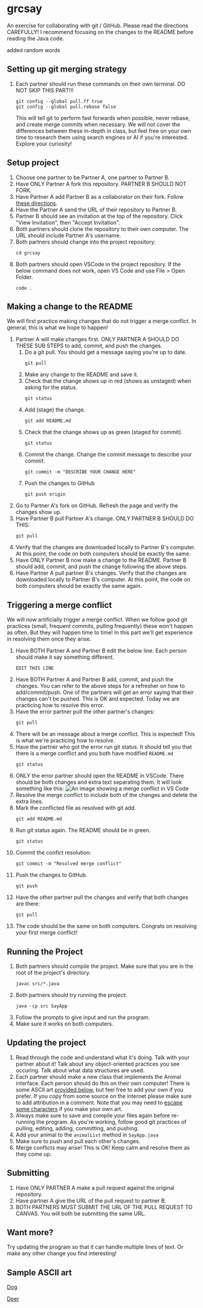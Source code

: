 # grcsay
An exercise for collaborating with git / GitHub. Please read the directions CAREFULLY! I recommend focusing on the changes to the README before reading the Java code.

added random words 

## Setting up git merging strategy
1. Each partner should run these commands on their own terminal. DO NOT SKIP THIS PART!!!
    ```
    git config --global pull.ff true
    git config --global pull.rebase false
    ```
    This will tell git to perform fast forwards when possible, never rebase, and create merge commits when necessary. We will not cover the differences between these in-depth in class, but feel free on your own time to research them using search engines or AI if you're interested. Explore your curiosity!

## Setup project
1. Choose one partner to be Partner A, one partner to Partner B.
1. Have ONLY Partner A fork this repository. PARTNER B SHOULD NOT FORK.
1. Have Partner A add Partner B as a collaborator on their fork. Follow [these directions](https://docs.github.com/en/enterprise-server@3.10/account-and-profile/setting-up-and-managing-your-personal-account-on-github/managing-access-to-your-personal-repositories/inviting-collaborators-to-a-personal-repository#inviting-a-collaborator-to-a-personal-repository).
1. Have the Partner A send the URL of their repository to Partner B.
1. Partner B should see an invitation at the top of the repository. Click "View Invitation", then "Accept Invitation".
1. Both partners should clone the repository to their own computer. The URL should include Partner A's username.
1. Both partners should change into the project repository:
    ```
    cd grcsay
    ```
1. Both partners should open VSCode in the project repository. If the below command does not work, open VS Code and use File > Open Folder.
    ```
    code .
    ```

## Making a change to the README
We will first practice making changes that do not trigger a merge conflict. In general, this is what we hope to happen!
1. Partner A will make changes first. ONLY PARTNER A SHOULD DO THESE SUB STEPS to add, commit, and push the changes.
    1. Do a git pull. You should get a message saying you're up to date.
        ```
        git pull
        ```
    1. Make any change to the README and save it.
    1. Check that the change shows up in red (shows as unstaged) when asking for the status.
        ```
        git status
        ```
    1. Add (stage) the change.
        ```
        git add README.md
        ```
    1. Check that the change shows up as green (staged for commit).
        ```
        git status
        ```
    1. Commit the change. Change the commit message to describe your commit.
        ```
        git commit -m "DESCRIBE YOUR CHANGE HERE"
        ```
    1. Push the changes to GitHub
        ```
        git push origin
        ```
1. Go to Partner A's fork on GitHub. Refresh the page and verify the changes show up.
1. Have Partner B pull Partner A's change. ONLY PARTNER B SHOULD DO THIS:
    ```
    git pull
    ```
1. Verify that the changes are downloaded locally to Partner B's computer. At this point, the code on both computers should be exactly the same.
1. Have ONLY Partner B now make a change to the README. Partner B should add, commit, and push the change following the above steps.
1. Have Partner A pull partner B's changes. Verify that the changes are downloaded locally to Partner B's computer. At this point, the code on both computers should be exactly the same again.

## Triggering a merge conflict
We will now artificially trigger a merge conflict. When we follow good git practices (small, frequent commits, pulling frequently) these won't happen as often. But they will happen time to time! In this part we'll get experience in resolving them once they arise.

1. Have BOTH Partner A and Partner B edit the below line. Each person should make it say something different.
    ```
    EDIT THIS LINE
    ```
1. Have BOTH Partner A and Partner B add, commit, and push the changes. You can refer to the above steps for a refresher on how to add/commit/push. One of the partners will get an error saying that their changes can't be pushed. This is OK and expected. Today we are practicing how to resolve this error.
1. Have the error partner pull the other partner's changes:
    ```
    git pull
    ```
1. There will be an message about a merge conflict. This is expected! This is what we're practicing how to resolve.
1. Have the partner who got the error run git status. It should tell you that there is a merge conflict and you both have modified `README.md`
    ```
    git status
    ```
1. ONLY the error partner should open the README in VSCode. There should be both changes and extra text separating them. It will look something like this:
    ![An image showing a merge conflict in VS Code](./images/conflict.PNG)
1. Resolve the merge conflict to include both of the changes and delete the extra lines.
1. Mark the conflicted file as resolved with git add.
    ```
    git add README.md
    ```
1. Run git status again. The README should be in green.
    ```
    git status
    ```
1. Commit the confict resolution:
    ```
    git commit -m "Resolved merge conflict"
    ```
1. Push the changes to GitHub.
    ```
    git push
    ```
1. Have the other partner pull the changes and verify that both changes are there:
    ```
    git pull
    ```
1. The code should be the same on both computers. Congrats on resolving your first merge conflict!

## Running the Project
1. Both partners should compile the project. Make sure that you are in the root of the project's directory.
    ```
    javac src/*.java
    ```
1. Both partners should try running the project:
    ```
    java -cp src SayApp
    ```
1. Follow the prompts to give input and run the program.
1. Make sure it works on both computers.

## Updating the project
1. Read through the code and understand what it's doing. Talk with your partner about it! Talk about any object-oriented practices you see occuring. Talk about what data structures are used.
1. Each partner should make a new class that implements the Animal interface. Each person should do this on their own computer! There is some ASCII art [provided below](#sample-ascii-art), but feel free to add your own if you prefer. If you copy from some source on the internet please make sure to add attribution in a comment. Note that you may need to [escape some characters](https://codegym.cc/groups/posts/escaping-characters-java) if you make your own art.
1. Always make sure to save and compile your files again before re-running the program. As you're working, follow good git practices of pulling, editing, adding, committing, and pushing.
1. Add your animal to the `animalList` method in `SayApp.java`
1. Make sure to push and pull each other's changes.
1. Merge conflicts may arise! This is OK! Keep calm and resolve them as they come up.

## Submitting
1. Have ONLY PARTNER A make a pull request against the original repository.
1. Have partner A give the URL of the pull request to partner B.
1. BOTH PARTNERS MUST SUBMIT THE URL OF THE PULL REQUEST TO CANVAS. You will both be submitting the same URL.

## Want more?
Try updating the program so that it can handle multiple lines of text. Or make any other change you find interesting!

## Sample ASCII art
[Dog](art/dog.txt)

[Deer](art/deer.txt)


